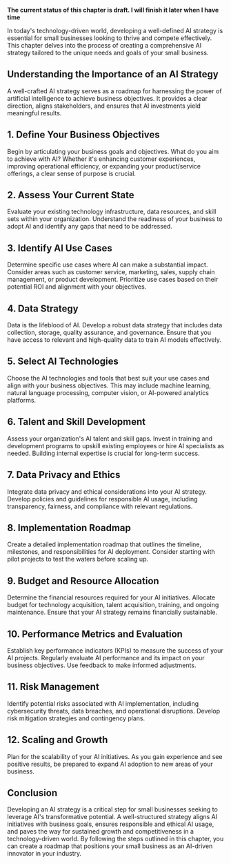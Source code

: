 **The current status of this chapter is draft. I will finish it later when I have time**

In today's technology-driven world, developing a well-defined AI strategy is essential for small businesses looking to thrive and compete effectively. This chapter delves into the process of creating a comprehensive AI strategy tailored to the unique needs and goals of your small business.

**Understanding the Importance of an AI Strategy**
--------------------------------------------------

A well-crafted AI strategy serves as a roadmap for harnessing the power of artificial intelligence to achieve business objectives. It provides a clear direction, aligns stakeholders, and ensures that AI investments yield meaningful results.

**1. Define Your Business Objectives**
--------------------------------------

Begin by articulating your business goals and objectives. What do you aim to achieve with AI? Whether it's enhancing customer experiences, improving operational efficiency, or expanding your product/service offerings, a clear sense of purpose is crucial.

**2. Assess Your Current State**
--------------------------------

Evaluate your existing technology infrastructure, data resources, and skill sets within your organization. Understand the readiness of your business to adopt AI and identify any gaps that need to be addressed.

**3. Identify AI Use Cases**
----------------------------

Determine specific use cases where AI can make a substantial impact. Consider areas such as customer service, marketing, sales, supply chain management, or product development. Prioritize use cases based on their potential ROI and alignment with your objectives.

**4. Data Strategy**
--------------------

Data is the lifeblood of AI. Develop a robust data strategy that includes data collection, storage, quality assurance, and governance. Ensure that you have access to relevant and high-quality data to train AI models effectively.

**5. Select AI Technologies**
-----------------------------

Choose the AI technologies and tools that best suit your use cases and align with your business objectives. This may include machine learning, natural language processing, computer vision, or AI-powered analytics platforms.

**6. Talent and Skill Development**
-----------------------------------

Assess your organization's AI talent and skill gaps. Invest in training and development programs to upskill existing employees or hire AI specialists as needed. Building internal expertise is crucial for long-term success.

**7. Data Privacy and Ethics**
------------------------------

Integrate data privacy and ethical considerations into your AI strategy. Develop policies and guidelines for responsible AI usage, including transparency, fairness, and compliance with relevant regulations.

**8. Implementation Roadmap**
-----------------------------

Create a detailed implementation roadmap that outlines the timeline, milestones, and responsibilities for AI deployment. Consider starting with pilot projects to test the waters before scaling up.

**9. Budget and Resource Allocation**
-------------------------------------

Determine the financial resources required for your AI initiatives. Allocate budget for technology acquisition, talent acquisition, training, and ongoing maintenance. Ensure that your AI strategy remains financially sustainable.

**10. Performance Metrics and Evaluation**
------------------------------------------

Establish key performance indicators (KPIs) to measure the success of your AI projects. Regularly evaluate AI performance and its impact on your business objectives. Use feedback to make informed adjustments.

**11. Risk Management**
-----------------------

Identify potential risks associated with AI implementation, including cybersecurity threats, data breaches, and operational disruptions. Develop risk mitigation strategies and contingency plans.

**12. Scaling and Growth**
--------------------------

Plan for the scalability of your AI initiatives. As you gain experience and see positive results, be prepared to expand AI adoption to new areas of your business.

**Conclusion**
--------------

Developing an AI strategy is a critical step for small businesses seeking to leverage AI's transformative potential. A well-structured strategy aligns AI initiatives with business goals, ensures responsible and ethical AI usage, and paves the way for sustained growth and competitiveness in a technology-driven world. By following the steps outlined in this chapter, you can create a roadmap that positions your small business as an AI-driven innovator in your industry.
